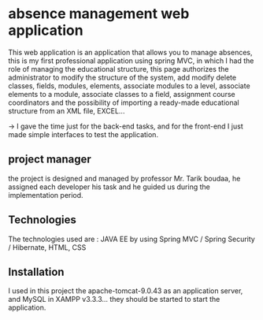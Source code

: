 # absence management web application
This web application is an application that allows you to manage absences, this is my first professional application using spring MVC, in which I had the role of managing the educational structure, this page authorizes the administrator to modify the structure of the system, add modify delete classes, fields, modules, elements, associate modules to a level, associate elements to a module, associate classes to a field, assignment course coordinators and the possibility of importing a ready-made educational structure from an XML file, EXCEL... 

-> I gave the time just for the back-end tasks, and for the front-end I just made simple interfaces to test the application.

## project manager
the project is designed and managed by professor Mr. Tarik boudaa, he assigned each developer his task and he guided us during the implementation period.

## Technologies
The technologies used are : JAVA EE by using Spring MVC / Spring Security / Hibernate, HTML, CSS 

## Installation
I used in this project the apache-tomcat-9.0.43 as an application server, and MySQL in XAMPP v3.3.3... they should be started to start the application. 
